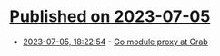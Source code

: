 # [Published on 2023-07-05](index.md)

* [2023-07-05, 18:22:54](https://lobste.rs/s/qzkjnh/go_module_proxy_at_grab) - [Go module proxy at Grab](https://engineering.grab.com/go-module-proxy)
